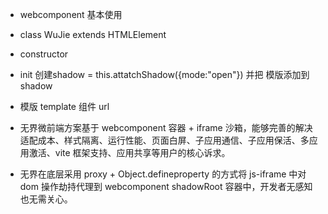 * webcomponent 基本使用
* class WuJie extends HTMLElement
*  constructor
*  init  创建shadow = this.attatchShadow({mode:"open"}) 并把 模版添加到 shadow
*  模版 template   组件 url

* 无界微前端方案基于 webcomponent 容器 + iframe 沙箱，能够完善的解决适配成本、样式隔离、运行性能、页面白屏、子应用通信、子应用保活、多应用激活、vite 框架支持、应用共享等用户的核心诉求。


* 无界在底层采用 proxy + Object.defineproperty 的方式将 js-iframe 中对 dom 操作劫持代理到 webcomponent shadowRoot 容器中，开发者无感知也无需关心。
